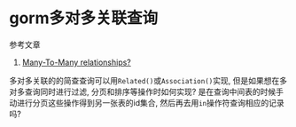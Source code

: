# gorm多对多关联查询

参考文章

1. [Many-To-Many relationships?](https://github.com/jinzhu/gorm/issues/168)

多对多关联的的简查查询可以用`Related()`或`Association()`实现, 但是如果想在多对多查询同时进行过滤, 分页和排序等操作时如何实现? 是在查询中间表的时候手动进行分页这些操作得到另一张表的id集合, 然后再去用`in`操作符查询相应的记录吗?